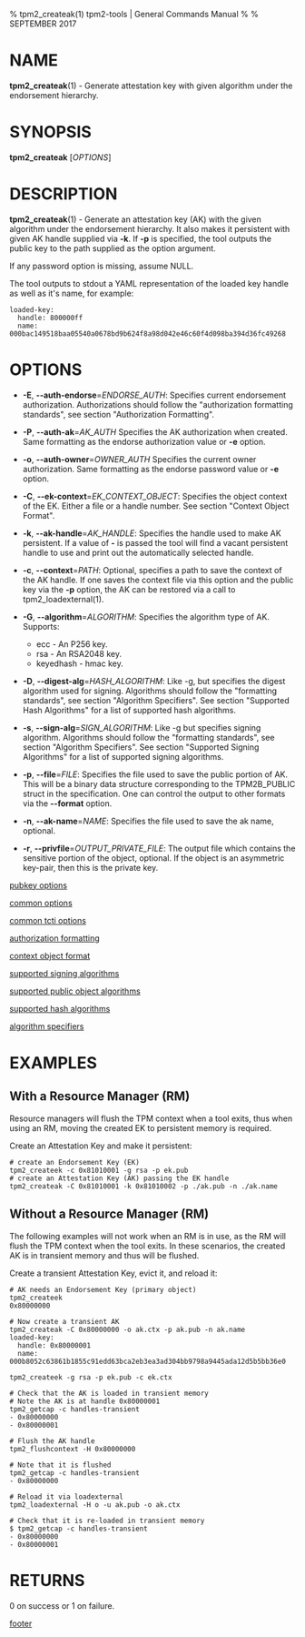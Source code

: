 % tpm2_createak(1) tpm2-tools | General Commands Manual
%
% SEPTEMBER 2017

# NAME

**tpm2_createak**(1) - Generate attestation key with given algorithm under the
endorsement hierarchy.

# SYNOPSIS

**tpm2_createak** [*OPTIONS*]

# DESCRIPTION

**tpm2_createak**(1) - Generate an attestation key (AK) with the given
algorithm under the endorsement hierarchy. It also makes it persistent
with given AK handle supplied via **-k**. If **-p** is specified, the
tool outputs the public key to the path supplied as the option argument.

If any password option is missing, assume NULL.

The tool outputs to stdout a YAML representation of the loaded key handle
as well as it's name, for example:
```
loaded-key:
  handle: 800000ff
  name: 000bac149518baa05540a0678bd9b624f8a98d042e46c60f4d098ba394d36fc49268
```

# OPTIONS

  * **-E**, **--auth-endorse**=_ENDORSE\_AUTH_:
    Specifies current endorsement authorization.
    Authorizations should follow the "authorization formatting standards", see section
    "Authorization Formatting".

  * **-P**, **--auth-ak**=_AK\_AUTH_
    Specifies the AK authorization when created.
    Same formatting as the endorse authorization value or **-e** option.

  * **-o**, **--auth-owner**=_OWNER\_AUTH_
    Specifies the current owner authorization.
    Same formatting as the endorse password value or **-e** option.

  * **-C**, **--ek-context**=_EK\_CONTEXT\_OBJECT_:
    Specifies the object context of the EK. Either a file or a handle number.
    See section "Context Object Format".

  * **-k**, **--ak-handle**=_AK\_HANDLE_:
    Specifies the handle used to make AK persistent.
    If a value of **-** is passed the tool will find a vacant persistent handle
    to use and print out the automatically selected handle.

  * **-c**, **--context**=_PATH_:
    Optional, specifies a path to save the context of the AK handle. If one saves
    the context file via this option and the public key via the **-p** option, the
    AK can be restored via a call to tpm2_loadexternal(1).

  * **-G**, **--algorithm**=_ALGORITHM_:
    Specifies the algorithm type of AK. Supports:
    * ecc - An P256 key.
    * rsa - An RSA2048 key.
    * keyedhash - hmac key.

  * **-D**, **--digest-alg**=_HASH\_ALGORITHM_:
    Like -g, but specifies the digest algorithm used for signing.
    Algorithms should follow the
    "formatting standards", see section "Algorithm Specifiers".
    See section "Supported Hash Algorithms" for a list of supported hash
    algorithms.

  * **-s**, **--sign-alg**=_SIGN\_ALGORITHM_:
    Like -g but specifies signing algorithm. Algorithms should follow the
    "formatting standards", see section "Algorithm Specifiers".
    See section "Supported Signing Algorithms" for a list of supported
    signing algorithms.

  * **-p**, **--file**=_FILE_:
    Specifies the file used to save the public portion of AK. This will be a
    binary data structure corresponding to the TPM2B_PUBLIC struct in the
    specification. One can control the output to other formats via the
    **--format** option.

  * **-n**, **--ak-name**=_NAME_:
    Specifies the file used to save the ak name, optional.

  * **-r**, **--privfile**=_OUTPUT\_PRIVATE\_FILE_:
    The output file which contains the sensitive portion of the object, optional.
    If the object is an asymmetric key-pair, then this is the private key.

[pubkey options](common/pubkey.md)

[common options](common/options.md)

[common tcti options](common/tcti.md)

[authorization formatting](common/authorizations.md)

[context object format](commmon/ctxobj.md)

[supported signing algorithms](common/sign-alg.md)

[supported public object algorithms](common/object-alg.md)

[supported hash algorithms](common/hash.md)

[algorithm specifiers](common/alg.md)

# EXAMPLES
## With a Resource Manager (RM)

Resource managers will flush the TPM context when a tool exits, thus
when using an RM, moving the created EK to persistent memory is
required.

Create an Attestation Key and make it persistent:
```
# create an Endorsement Key (EK)
tpm2_createek -c 0x81010001 -g rsa -p ek.pub
# create an Attestation Key (AK) passing the EK handle
tpm2_createak -C 0x81010001 -k 0x81010002 -p ./ak.pub -n ./ak.name
```

## Without a Resource Manager (RM)

The following examples will not work when an RM is in use, as the RM will
flush the TPM context when the tool exits. In these scenarios, the created
AK is in transient memory and thus will be flushed.

Create a transient Attestation Key, evict it, and reload it:
```
# AK needs an Endorsement Key (primary object)
tpm2_createek
0x80000000

# Now create a transient AK
tpm2_createak -C 0x80000000 -o ak.ctx -p ak.pub -n ak.name
loaded-key:
  handle: 0x80000001
  name: 000b8052c63861b1855c91edd63bca2eb3ea3ad304bb9798a9445ada12d5b5bb36e0

tpm2_createek -g rsa -p ek.pub -c ek.ctx

# Check that the AK is loaded in transient memory
# Note the AK is at handle 0x80000001
tpm2_getcap -c handles-transient
- 0x80000000
- 0x80000001

# Flush the AK handle
tpm2_flushcontext -H 0x80000000

# Note that it is flushed
tpm2_getcap -c handles-transient
- 0x80000000

# Reload it via loadexternal
tpm2_loadexternal -H o -u ak.pub -o ak.ctx

# Check that it is re-loaded in transient memory
$ tpm2_getcap -c handles-transient
- 0x80000000
- 0x80000001

```

# RETURNS

0 on success or 1 on failure.

[footer](common/footer.md)

